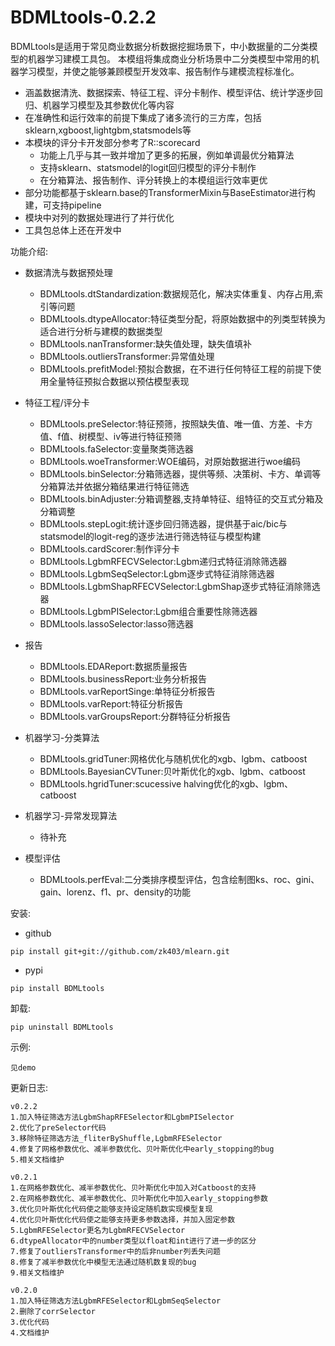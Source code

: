# BDMLtools-0.2.2

BDMLtools是适用于常见商业数据分析数据挖掘场景下，中小数据量的二分类模型的机器学习建模工具包。
本模组将集成商业分析场景中二分类模型中常用的机器学习模型，并使之能够兼顾模型开发效率、报告制作与建模流程标准化。

+ 涵盖数据清洗、数据探索、特征工程、评分卡制作、模型评估、统计学逐步回归、机器学习模型及其参数优化等内容
+ 在准确性和运行效率的前提下集成了诸多流行的三方库，包括sklearn,xgboost,lightgbm,statsmodels等
+ 本模块的评分卡开发部分参考了R::scorecard
    - 功能上几乎与其一致并增加了更多的拓展，例如单调最优分箱算法
    - 支持sklearn、statsmodel的logit回归模型的评分卡制作
    - 在分箱算法、报告制作、评分转换上的本模组运行效率更优  
+ 部分功能都基于sklearn.base的TransformerMixin与BaseEstimator进行构建，可支持pipeline
+ 模块中对列的数据处理进行了并行优化
+ 工具包总体上还在开发中

功能介绍:

+ 数据清洗与数据预处理

    - BDMLtools.dtStandardization:数据规范化，解决实体重复、内存占用,索引等问题
    - BDMLtools.dtypeAllocator:特征类型分配，将原始数据中的列类型转换为适合进行分析与建模的数据类型
    - BDMLtools.nanTransformer:缺失值处理，缺失值填补
    - BDMLtools.outliersTransformer:异常值处理
    - BDMLtools.prefitModel:预拟合数据，在不进行任何特征工程的前提下使用全量特征预拟合数据以预估模型表现

+ 特征工程/评分卡

    - BDMLtools.preSelector:特征预筛，按照缺失值、唯一值、方差、卡方值、f值、树模型、iv等进行特征预筛
    - BDMLtools.faSelector:变量聚类筛选器
    - BDMLtools.woeTransformer:WOE编码，对原始数据进行woe编码
    - BDMLtools.binSelector:分箱筛选器，提供等频、决策树、卡方、单调等分箱算法并依据分箱结果进行特征筛选
    - BDMLtools.binAdjuster:分箱调整器,支持单特征、组特征的交互式分箱及分箱调整
    - BDMLtools.stepLogit:统计逐步回归筛选器，提供基于aic/bic与statsmodel的logit-reg的逐步法进行筛选特征与模型构建
    - BDMLtools.cardScorer:制作评分卡
    - BDMLtools.LgbmRFECVSelector:Lgbm递归式特征消除筛选器
    - BDMLtools.LgbmSeqSelector:Lgbm逐步式特征消除筛选器
    - BDMLtools.LgbmShapRFECVSelector:LgbmShap逐步式特征消除筛选器
    - BDMLtools.LgbmPISelector:Lgbm组合重要性除筛选器
    - BDMLtools.lassoSelector:lasso筛选器
    
+ 报告

    - BDMLtools.EDAReport:数据质量报告
    - BDMLtools.businessReport:业务分析报告   
    - BDMLtools.varReportSinge:单特征分析报告 
    - BDMLtools.varReport:特征分析报告
    - BDMLtools.varGroupsReport:分群特征分析报告


+ 机器学习-分类算法

    - BDMLtools.gridTuner:网格优化与随机优化的xgb、lgbm、catboost
    - BDMLtools.BayesianCVTuner:贝叶斯优化的xgb、lgbm、catboost
    - BDMLtools.hgridTuner:scucessive halving优化的xgb、lgbm、catboost

+ 机器学习-异常发现算法
    - 待补充
    
    
+ 模型评估 

    - BDMLtools.perfEval:二分类排序模型评估，包含绘制图ks、roc、gini、gain、lorenz、f1、pr、density的功能
    
安装: 

+ github

```
pip install git+git://github.com/zk403/mlearn.git
```

+ pypi

```
pip install BDMLtools
```

卸载: 

```
pip uninstall BDMLtools
```

示例:

```
见demo
```


更新日志:

```
v0.2.2
1.加入特征筛选方法LgbmShapRFESelector和LgbmPISelector
2.优化了preSelector代码
3.移除特征筛选方法_fliterByShuffle,LgbmRFESelector
4.修复了网格参数优化、减半参数优化、贝叶斯优化中early_stopping的bug
5.相关文档维护
```


```
v0.2.1
1.在网格参数优化、减半参数优化、贝叶斯优化中加入对Catboost的支持
2.在网格参数优化、减半参数优化、贝叶斯优化中加入early_stopping参数
3.优化贝叶斯优化代码使之能够支持设定随机数实现模型复现
4.优化贝叶斯优化代码使之能够支持更多参数选择，并加入固定参数
5.LgbmRFESelector更名为LgbmRFECVSelector
6.dtypeAllocator中的number类型以float和int进行了进一步的区分
7.修复了outliersTransformer中的后非number列丢失问题
8.修复了减半参数优化中模型无法通过随机数复现的bug
9.相关文档维护
```

```
v0.2.0
1.加入特征筛选方法LgbmRFESelector和LgbmSeqSelector
2.删除了corrSelector
3.优化代码
4.文档维护
```


